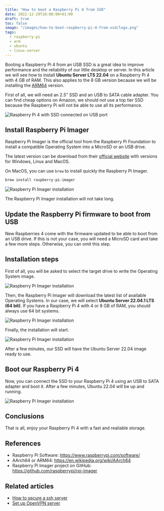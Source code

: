 ```yaml
---
title: "How to boot a Raspberry Pi 4 from SSD"
date: 2022-12-29T18:08:00+01:00
draft: true
toc: false
image: "/images/how-to-boot-raspberry-pi-4-from-ssd/logo.png"
tags:
  - raspberry-pi
  - arm
  - ubuntu
  - linux-server
---
```


Booting a Raspberry Pi 4 from an USB SSD is a great idea to improve performance and the reliability of our little desktop or server. In this article we will see how to install **Ubuntu Server LTS 22.04** on a Raspberry Pi 4 with 4 GB of RAM. This also applies to the 8 GB version because we will be installing the [ARM64](https://en.wikipedia.org/wiki/AArch64) version.

First of all, we will need an 2.5" SSD and an USB to SATA cable adapter. You can find cheap options on Amazon, we should not use a top tier SSD because the Raspberry Pi will not be able to use all its performance.

![Raspberry Pi 4 with SSD connected on USB port](/images/how-to-boot-raspberry-pi-4-from-ssd/raspberry-pi-4-ssd.png#center)


## Install Raspberry Pi Imager

Raspberry Pi Imager is the official tool from the Raspberry Pi Foundation to install a compatible Operating System into a MicroSD or an USB drive. 

The latest version can be download from their [official website](https://www.raspberrypi.com/software/) with versions for Windows, Linux and MacOS.

On MacOS, you can use `brew` to install quickly the Raspberry Pi Imager.

```bash
brew install raspberry-pi-imager
```

![Raspberry Pi Imager installation](/images/how-to-boot-raspberry-pi-4-from-ssd/install-raspberry-pi-imager.png#center)

The Raspberry Pi Imager installation will not take long.

## Update the Raspberry Pi firmware to boot from USB

New Raspberries 4 come with the firmware updated to be able to boot from an USB drive. If this is not your case, you will need a MicroSD card and take a few more steps. Otherwise, you can omit this step.

## Installation steps

First of all, you will be asked to select the target drive to write the Operating System image.

![Raspberry Pi Imager installation](/images/how-to-boot-raspberry-pi-4-from-ssd/choose-target-drive.png#center)

Then, the Raspberry Pi Imager will download the latest list of available Operating Systems. In our case, we will select **Ubuntu Server 22.04.1 LTS (64 bit)**. If you have a Raspberry Pi 4 with 4 or 8 GB of RAM, you should always use 64 bit systems.

![Raspberry Pi Imager installation](/images/how-to-boot-raspberry-pi-4-from-ssd/operating-system-selection.png#center)

Finally, the installation will start.

![Raspberry Pi Imager installation](/images/how-to-boot-raspberry-pi-4-from-ssd/installing-ubuntu-22.04.png#center)

After a few minutes, our SSD will have the Ubuntu Server 22.04 image ready to use.

## Boot our Raspberry Pi 4

Now, you can connect the SSD to your Raspberry Pi 4 using an USB to SATA adapter and boot it. After a few minutes, Ubuntu 22.04 will be up and running. 

![Raspberry Pi Imager installation](/images/how-to-boot-raspberry-pi-4-from-ssd/raspberry-pi-4-ubuntu-22.04.png#center)

## Conclusions

That is all, enjoy your Raspberry Pi 4 with a fast and realiable storage.


## References

* Raspberry Pi Software: https://www.raspberrypi.com/software/
* AArch64 or ARM64: https://en.wikipedia.org/wiki/AArch64
* Raspberry Pi Imager project on GitHub: https://github.com/raspberrypi/rpi-imager

## Related articles

* [How to secure a ssh server](/posts/how-to-secure-a-ssh-server/)
* [Set up OpenVPN server](/posts/set-up-openvpn-server/)
